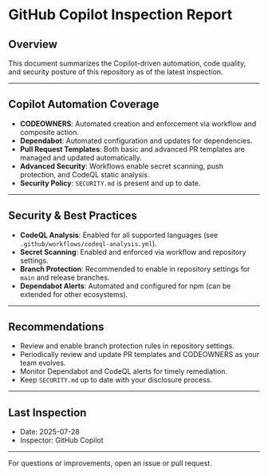 # GitHub Copilot Inspection Report

## Overview
This document summarizes the Copilot-driven automation, code quality, and security posture of this repository as of the latest inspection.

---

## Copilot Automation Coverage
- **CODEOWNERS**: Automated creation and enforcement via workflow and composite action.
- **Dependabot**: Automated configuration and updates for dependencies.
- **Pull Request Templates**: Both basic and advanced PR templates are managed and updated automatically.
- **Advanced Security**: Workflows enable secret scanning, push protection, and CodeQL static analysis.
- **Security Policy**: `SECURITY.md` is present and up to date.

---

## Security & Best Practices
- **CodeQL Analysis**: Enabled for all supported languages (see `.github/workflows/codeql-analysis.yml`).
- **Secret Scanning**: Enabled and enforced via workflow and repository settings.
- **Branch Protection**: Recommended to enable in repository settings for `main` and release branches.
- **Dependabot Alerts**: Automated and configured for npm (can be extended for other ecosystems).

---

## Recommendations
- Review and enable branch protection rules in repository settings.
- Periodically review and update PR templates and CODEOWNERS as your team evolves.
- Monitor Dependabot and CodeQL alerts for timely remediation.
- Keep `SECURITY.md` up to date with your disclosure process.

---

## Last Inspection
- Date: 2025-07-28
- Inspector: GitHub Copilot

---

For questions or improvements, open an issue or pull request.
